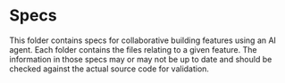 # Specs

This folder contains specs for collaborative building features using an AI agent. Each folder contains the files relating to a given feature. The information in those specs may or may not be up to date and should be checked against the actual source code for validation.
